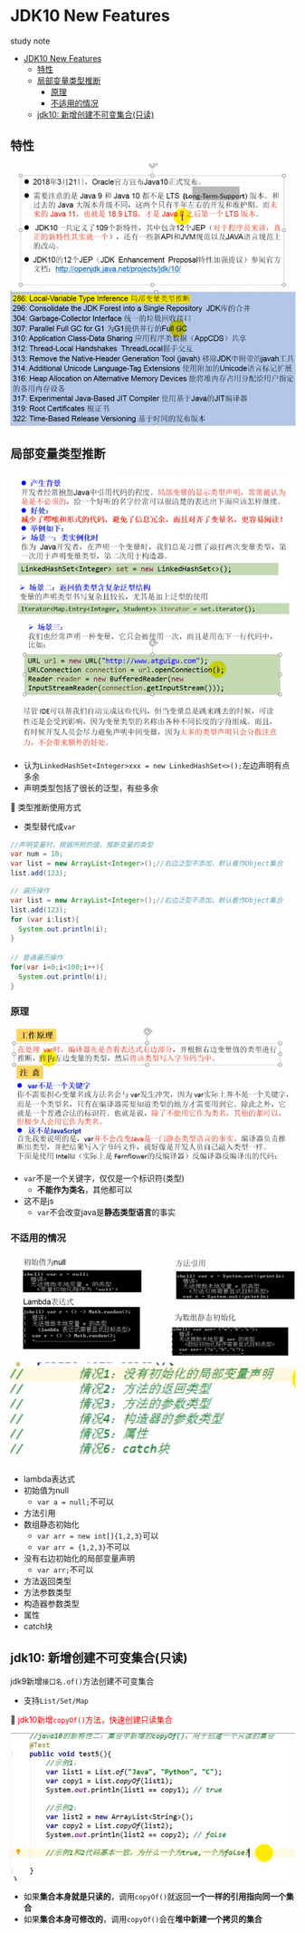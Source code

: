 # JDK10 New Features

study note

- [JDK10 New Features](#jdk10-new-features)
  - [特性](#特性)
  - [局部变量类型推断](#局部变量类型推断)
    - [原理](#原理)
    - [不适用的情况](#不适用的情况)
  - [jdk10: 新增创建不可变集合(只读)](#jdk10-新增创建不可变集合只读)

## 特性

![](/static/2020-09-12-18-29-49.png)
![](/static/2020-09-12-18-31-28.png)

## 局部变量类型推断

![](/static/2020-09-12-18-33-08.png)
![](/static/2020-09-12-18-35-39.png)

- 认为`LinkedHashSet<Integer>xxx = new LinkedHashSet<>();`左边声明有点多余
- 声明类型包括了很长的泛型，有些多余

🍊 类型推断使用方式

- 类型替代成`var`

```java
//声明变量时，根据所附的值，推断变量的类型
var num = 10;
var list = new ArrayList<Integer>();//右边泛型不添加，默认看作Object集合
list.add(123);
```

```java
// 遍历操作
var list = new ArrayList<Integer>();//右边泛型不添加，默认看作Object集合
list.add(123);
for (var i:list){
  System.out.println(i);
}

// 普通遍历操作
for(var i=0;i<100;i++){
  System.out.println(i);
}
```

### 原理

![](/static/2020-09-12-19-14-44.png)

- `var`不是一个关键字，仅仅是一个标识符(类型)
  - **不能作为类名**，其他都可以
- 这不是js
  - `var`不会改变java是**静态类型语言**的事实

### 不适用的情况

![](/static/2020-09-12-18-50-20.png)
![](/static/2020-09-12-19-03-33.png)

- lambda表达式
- 初始值为null
  - `var a = null;`不可以
- 方法引用
- 数组静态初始化
  - `var arr = new int[]{1,2,3}`可以
  - `var arr = {1,2,3}`不可以
- 没有右边初始化的局部变量声明
  - `var arr;`不可以
- 方法返回类型
- 方法参数类型
- 构造器参数类型
- 属性
- catch块

## jdk10: 新增创建不可变集合(只读)

jdk9新增`接口名.of()`方法创建不可变集合

- 支持`List/Set/Map`

🍊 <font color="red">jdk10新增`copyOf()`方法，快速创建只读集合</font>

![](/static/2020-09-12-19-21-50.png)

- 如果**集合本身就是只读的**，调用`copyOf()`就返回**一个一样的引用指向同一个集合**
- 如果**集合本身可修改的**，调用`copyOf()`会在**堆中新建一个拷贝的集合**